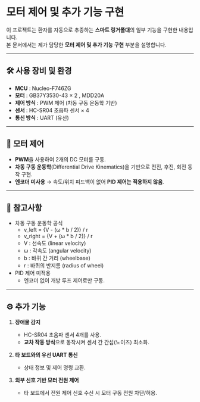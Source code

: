 # 모터 제어 및 추가 기능 구현

이 프로젝트는 환자를 자동으로 추종하는 **스마트 링거폴대**의 일부 기능을 구현한 내용입니다.  
본 문서에서는 제가 담당한 **모터 제어 및 추가 기능 구현** 부분을 설명합니다.

---

## 🛠 사용 장비 및 환경
- **MCU** : Nucleo-F746ZG
- **모터** : GB37Y3530-43 × 2 ,  MDD20A
- **제어 방식** : PWM 제어 (차동 구동 운동학 기반)
- **센서** : HC-SR04 초음파 센서 × 4
- **통신 방식** : UART (유선)

---

## 🚗 모터 제어
- **PWM**을 사용하여 2개의 DC 모터를 구동.
- **차동 구동 운동학**(Differential Drive Kinematics)을 기반으로 전진, 후진, 회전 동작 구현.
- **엔코더 미사용** → 속도/위치 피드백이 없어 **PID 제어는 적용하지 않음**.

---

## 📌 참고사항
- 차동 구동 운동학 공식
  - v_left = {V - (ω * b / 2)} / r
  - v_right = {V + (ω * b / 2)} / r
  - V : 선속도 (linear velocity)
  - ω : 각속도 (angular velocity)
  - b : 바퀴 간 거리 (wheelbase)
  - r : 바퀴의 반지름 (radius of wheel)
- PID 제어 미적용
  - 엔코더 없이 개방 루프 제어로만 구동.

---

## ⚙ 추가 기능
1. **장애물 감지**
   - HC-SR04 초음파 센서 4개를 사용.
   - **교차 작동 방식**으로 동작시켜 센서 간 간섭(노이즈) 최소화.
   
2. **타 보드와의 유선 UART 통신**
   - 상태 정보 및 제어 명령 교환.
   
3. **외부 신호 기반 모터 전원 제어**
   - 타 보드에서 전원 제어 신호 수신 시 모터 구동 전원 차단/허용.
